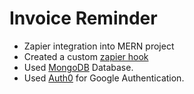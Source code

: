 # Invoice Reminder
- Zapier integration into MERN project
- Created a custom [zapier hook](https://zapier.com/apps/webhook/integrations)
- Used [MongoDB](https://www.mongodb.com/products/platform/atlas-database) Database.
- Used [Auth0](https://auth0.com/docs/authenticate/identity-providers/enterprise-identity-providers/google-apps) for Google Authentication.

